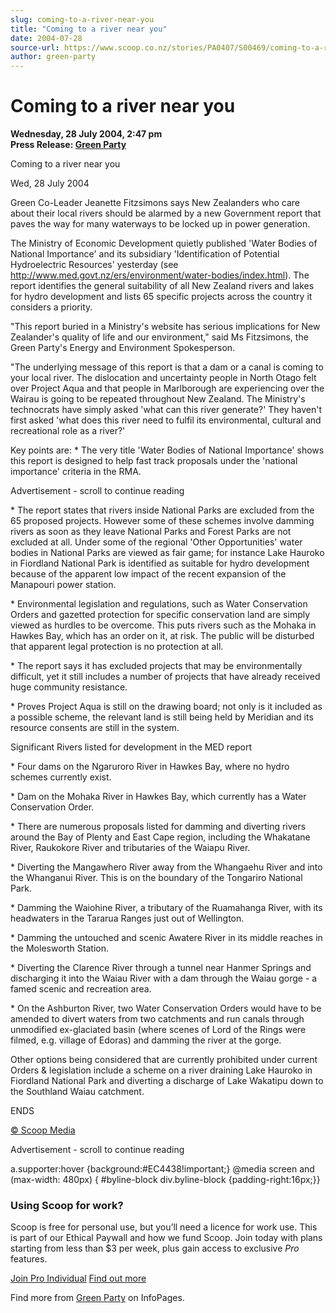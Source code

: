 ```yaml
---
slug: coming-to-a-river-near-you
title: "Coming to a river near you"
date: 2004-07-28
source-url: https://www.scoop.co.nz/stories/PA0407/S00469/coming-to-a-river-near-you.htm
author: green-party
---
```

Coming to a river near you
==========================

**Wednesday, 28 July 2004, 2:47 pm**  
**Press Release: [Green Party](https://info.scoop.co.nz/Green_Party)**

Coming to a river near you

Wed, 28 July 2004

Green Co-Leader Jeanette Fitzsimons says New Zealanders who care about their local rivers should be alarmed by a new Government report that paves the way for many waterways to be locked up in power generation.

The Ministry of Economic Development quietly published 'Water Bodies of National Importance' and its subsidiary 'Identification of Potential Hydroelectric Resources' yesterday (see http://www.med.govt.nz/ers/environment/water-bodies/index.html). The report identifies the general suitability of all New Zealand rivers and lakes for hydro development and lists 65 specific projects across the country it considers a priority.

"This report buried in a Ministry's website has serious implications for New Zealander's quality of life and our environment," said Ms Fitzsimons, the Green Party's Energy and Environment Spokesperson.

"The underlying message of this report is that a dam or a canal is coming to your local river. The dislocation and uncertainty people in North Otago felt over Project Aqua and that people in Marlborough are experiencing over the Wairau is going to be repeated throughout New Zealand. The Ministry's technocrats have simply asked 'what can this river generate?' They haven't first asked 'what does this river need to fulfil its environmental, cultural and recreational role as a river?'

Key points are: \* The very title 'Water Bodies of National Importance' shows this report is designed to help fast track proposals under the 'national importance' criteria in the RMA.

Advertisement - scroll to continue reading





\* The report states that rivers inside National Parks are excluded from the 65 proposed projects. However some of these schemes involve damming rivers as soon as they leave National Parks and Forest Parks are not excluded at all. Under some of the regional 'Other Opportunities' water bodies in National Parks are viewed as fair game; for instance Lake Hauroko in Fiordland National Park is identified as suitable for hydro development because of the apparent low impact of the recent expansion of the Manapouri power station.

\* Environmental legislation and regulations, such as Water Conservation Orders and gazetted protection for specific conservation land are simply viewed as hurdles to be overcome. This puts rivers such as the Mohaka in Hawkes Bay, which has an order on it, at risk. The public will be disturbed that apparent legal protection is no protection at all.

\* The report says it has excluded projects that may be environmentally difficult, yet it still includes a number of projects that have already received huge community resistance.

\* Proves Project Aqua is still on the drawing board; not only is it included as a possible scheme, the relevant land is still being held by Meridian and its resource consents are still in the system.

Significant Rivers listed for development in the MED report

\* Four dams on the Ngaruroro River in Hawkes Bay, where no hydro schemes currently exist.

\* Dam on the Mohaka River in Hawkes Bay, which currently has a Water Conservation Order.

\* There are numerous proposals listed for damming and diverting rivers around the Bay of Plenty and East Cape region, including the Whakatane River, Raukokore River and tributaries of the Waiapu River.

\* Diverting the Mangawhero River away from the Whangaehu River and into the Whanganui River. This is on the boundary of the Tongariro National Park.

\* Damming the Waiohine River, a tributary of the Ruamahanga River, with its headwaters in the Tararua Ranges just out of Wellington.

\* Damming the untouched and scenic Awatere River in its middle reaches in the Molesworth Station.

\* Diverting the Clarence River through a tunnel near Hanmer Springs and discharging it into the Waiau River with a dam through the Waiau gorge - a famed scenic and recreation area.

\* On the Ashburton River, two Water Conservation Orders would have to be amended to divert waters from two catchments and run canals through unmodified ex-glaciated basin (where scenes of Lord of the Rings were filmed, e.g. village of Edoras) and damming the river at the gorge.

Other options being considered that are currently prohibited under current Orders & legislation include a scheme on a river draining Lake Hauroko in Fiordland National Park and diverting a discharge of Lake Wakatipu down to the Southland Waiau catchment.

ENDS

[© Scoop Media](http://www.scoop.co.nz/about/terms.html)  

Advertisement - scroll to continue reading



a.supporter:hover {background:#EC4438!important;} @media screen and (max-width: 480px) { #byline-block div.byline-block {padding-right:16px;}}

### Using Scoop for work?

Scoop is free for personal use, but you’ll need a licence for work use. This is part of our Ethical Paywall and how we fund Scoop. Join today with plans starting from less than $3 per week, plus gain access to exclusive _Pro_ features.  
  
[Join Pro Individual](https://pro.scoop.co.nz/Individual/?from=ProIn24) [Find out more](https://pro.scoop.co.nz/using-scoop-for-work/?from=ProIn24)

Find more from [Green Party](https://info.scoop.co.nz/Green_Party) on InfoPages.